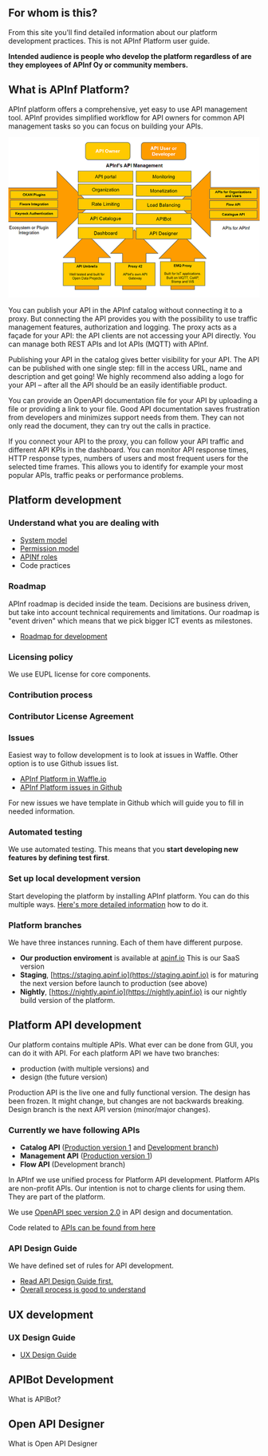 ## For whom is this?

From this site you'll find detailed information about our platform development practices. This is not APInf Platform user guide. 

**Intended audience is people who develop the platform regardless of are they employees of APInf Oy or community members.**


## What is APInf Platform? 

APInf platform offers a comprehensive, yet easy to use API management tool. APInf provides simplified workflow for API owners for common API management tasks so you can focus on building your APIs.

![APInf Platform overview](https://raw.githubusercontent.com/apinf/developer/master/apinf-overview.png)

You can publish your API in the APInf catalog without connecting it to a proxy. But connecting the API provides you with the possibility to use traffic management features, authorization and logging. The proxy acts as a façade for your API: the API clients are not accessing your API directly.​ You can manage both REST APIs and Iot APIs (MQTT) with APInf.

Publishing your API in the catalog gives better visibility for your API. The API can be published with one single step: fill in the access URL, name and description and get going! We highly recommend also adding a logo for your API – after all the API should be an easily identifiable product.

You can provide an OpenAPI documentation file for your API by uploading a file or providing a link to your file. Good API documentation saves frustration from developers and minimizes support needs from them. They can not only read the document, they can try out the calls in practice.

If you connect your API to the proxy, you can follow your API traffic and different API KPIs in the dashboard. You can monitor API response times, HTTP response types, numbers of users and most frequent users for the selected time frames. This allows you to identify for example your most popular APIs, traffic peaks or performance problems.

## Platform development

### Understand what you are dealing with

- [System model](https://raw.githubusercontent.com/apinf/docs/master/docs/develop/Architecture/Apinf-systemModel.png)
- [Permission model](https://raw.githubusercontent.com/apinf/docs/master/docs/develop/Architecture/Apinf-permissionsModel.png)
- [APINf roles](https://github.com/apinf/docs/blob/master/docs/develop/Architecture/User-Roles-in-Apinf.md)
- Code practices

### Roadmap

APInf roadmap is decided inside the team. Decisions are business driven, but take into account technical requirements and limitations. Our roadmap is "event driven" which means that we pick bigger ICT events as milestones.   

- [Roadmap for development](https://waffle.io/apinf/roadmap)

### Licensing policy

We use EUPL license for core components. 

### Contribution process

### Contributor License Agreement

### Issues

Easiest way to follow development is to look at issues in Waffle. Other option is to use Github issues list. 
- [APInf Platform in Waffle.io](https://waffle.io/apinf/platform)
- [APInf Platform issues in Github](https://github.com/apinf/platform/issues)

For new issues we have template in Github which will guide you to fill in needed information. 

### Automated testing

We use automated testing. This means that you **start developing new features by defining test first**. 

### Set up local development version 
Start developing the platform by installing APInf platform. You can do this multiple ways. [Here's more detailed information](https://github.com/apinf/platform/blob/develop/INSTALL.md) how to do it. 

### Platform branches
We have three instances running. Each of them have different purpose. 

- **Our production enviroment** is available at [apinf.io](https://apinf.io) This is our SaaS version
- **Staging**, [https://staging.apinf.io](https://staging.apinf.io) is for maturing the next version before launch to production (see above)
- **Nightly**, [https://nightly.apinf.io](https://nightly.apinf.io) is our nightly build version of the platform. 

## Platform API development

Our platform contains multiple APIs. What ever can be done from GUI, you can do it with API. For each platform API we have two branches:
- production (with multiple versions) and
- design (the future version)

Production API is the live one and fully functional version. The design has been frozen. It might change, but changes are not backwards breaking. Design branch is the next API version (minor/major changes). 

### Currently we have following APIs 
- **Catalog API** ([Production version 1](https://apinf.io/apis/apinf-catalog-rest-api-1) and [Development branch](https://apinf.io/apis/apinf-catalog-rest-api-design))
- **Management API** ([Production version 1](https://apinf.io/apis/apinf-management-rest-api))
- **Flow API** (Development branch)

In APInf we use unified process for Platform API development. Platform APIs are non-profit APIs. Our intention is not to charge clients for using them. They are part of the platform.

We use [OpenAPI spec version 2.0](https://github.com/OAI/OpenAPI-Specification/blob/master/versions/2.0.md) in API design and documentation. 


Code related to [APIs can be found from here](https://github.com/apinf/platform/tree/develop/apinf_packages/apis)

### API Design Guide
We have defined set of rules for API development. 
- [Read API Design Guide first.](https://apinf.gitbooks.io/api-guidelines/content/)
- [Overall process is good to understand](https://apinf.gitbooks.io/api-guidelines/content/process.html)


## UX development

### UX Design Guide

- [UX Design Guide]() 

## APIBot Development
What is APIBot? 

## Open API Designer
What is Open API Designer


